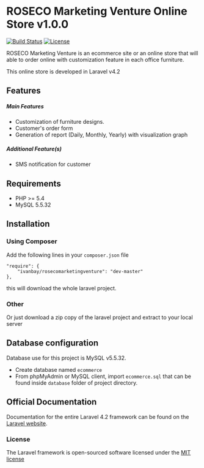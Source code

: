 # ROSECO Marketing Venture Online Store v1.0.0

[![Build Status](https://travis-ci.org/laravel/framework.svg)](https://travis-ci.org/laravel/framework)
[![License](https://poser.pugx.org/laravel/framework/license.svg)](https://packagist.org/packages/laravel/framework)


ROSECO Marketing Venture is an ecommerce site or an online store that will able to order online with customization feature in each office furniture. 

This online store is developed in Laravel v4.2


## Features

##### Main Features

* Customization of furniture designs.
* Customer's order form 
* Generation of report (Daily, Monthly, Yearly) with visualization graph


##### Additional Feature(s)

* SMS notification for customer


## Requirements

* PHP >= 5.4
* MySQL 5.5.32


## Installation

### Using Composer 

Add the following lines in your `composer.json` file
```
"require": {
    "ivanbay/rosecomarketingventure": "dev-master"
},
```

this will download the whole laravel project.

### Other

Or just download a zip copy of the laravel project and extract to your local server

## Database configuration

Database use for this project is MySQL v5.5.32.

* Create database named ``ecommerce``
* From phpMyAdmin or MySQL client, import ``ecommerce.sql`` that can be found inside ``database`` folder of project directory.

## Official Documentation

Documentation for the entire Laravel 4.2 framework can be found on the [Laravel website](http://laravel.com/docs).


### License

The Laravel framework is open-sourced software licensed under the [MIT license](http://opensource.org/licenses/MIT)
